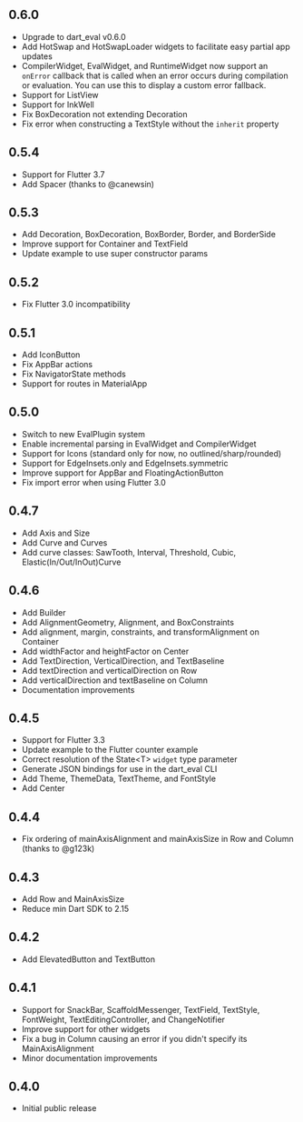 ## 0.6.0
- Upgrade to dart_eval v0.6.0
- Add HotSwap and HotSwapLoader widgets to facilitate easy partial app
  updates
- CompilerWidget, EvalWidget, and RuntimeWidget now support an `onError` callback
  that is called when an error occurs during compilation or evaluation. You can
  use this to display a custom error fallback.
- Support for ListView
- Support for InkWell
- Fix BoxDecoration not extending Decoration
- Fix error when constructing a TextStyle without the `inherit` property
## 0.5.4
- Support for Flutter 3.7
- Add Spacer (thanks to @canewsin)

## 0.5.3
- Add Decoration, BoxDecoration, BoxBorder, Border, and BorderSide
- Improve support for Container and TextField
- Update example to use super constructor params

## 0.5.2
- Fix Flutter 3.0 incompatibility

## 0.5.1
- Add IconButton
- Fix AppBar actions
- Fix NavigatorState methods
- Support for routes in MaterialApp

## 0.5.0
- Switch to new EvalPlugin system
- Enable incremental parsing in EvalWidget and CompilerWidget
- Support for Icons (standard only for now, no outlined/sharp/rounded)
- Support for EdgeInsets.only and EdgeInsets.symmetric
- Improve support for AppBar and FloatingActionButton
- Fix import error when using Flutter 3.0

## 0.4.7
- Add Axis and Size
- Add Curve and Curves
- Add curve classes: SawTooth, Interval, Threshold, Cubic, 
  Elastic(In/Out/InOut)Curve

## 0.4.6
- Add Builder
- Add AlignmentGeometry, Alignment, and BoxConstraints
- Add alignment, margin, constraints, and transformAlignment on Container
- Add widthFactor and heightFactor on Center
- Add TextDirection, VerticalDirection, and TextBaseline
- Add textDirection and verticalDirection on Row
- Add verticalDirection and textBaseline on Column
- Documentation improvements

## 0.4.5
- Support for Flutter 3.3
- Update example to the Flutter counter example
- Correct resolution of the State&lt;T&gt; `widget` type parameter
- Generate JSON bindings for use in the dart_eval CLI
- Add Theme, ThemeData, TextTheme, and FontStyle
- Add Center

## 0.4.4
- Fix ordering of mainAxisAlignment and mainAxisSize in Row and Column
  (thanks to @g123k)

## 0.4.3
- Add Row and MainAxisSize
- Reduce min Dart SDK to 2.15

## 0.4.2
- Add ElevatedButton and TextButton

## 0.4.1
- Support for SnackBar, ScaffoldMessenger, TextField, TextStyle, FontWeight, 
  TextEditingController, and ChangeNotifier
- Improve support for other widgets
- Fix a bug in Column causing an error if you didn't specify its
  MainAxisAlignment
- Minor documentation improvements

## 0.4.0
- Initial public release
